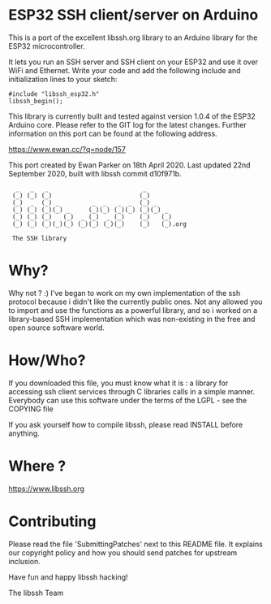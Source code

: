 ESP32 SSH client/server on Arduino
==================================

This is a port of the excellent libssh.org library to an Arduino library for
the ESP32 microcontroller.

It lets you run an SSH server and SSH client on your ESP32 and use it over
WiFi and Ethernet.  Write your code and add the following include and
initialization lines to your sketch:

    #include "libssh_esp32.h"
    libssh_begin();

This library is currently built and tested against version 1.0.4 of the ESP32
Arduino core.  Please refer to the GIT log for the latest changes.  Further
information on this port can be found at the following address.

  https://www.ewan.cc/?q=node/157

This port created by Ewan Parker on 18th April 2020.
Last updated 22nd September 2020, built with libssh commit d10f971b.


```
  _   _   _                          _
 (_) (_) (_)                        (_)
 (_)  _  (_) _         _  _   _  _  (_) _
 (_) (_) (_)(_) _     (_)(_) (_)(_) (_)(_) _
 (_) (_) (_)   (_)  _ (_)  _ (_)    (_)   (_)
 (_) (_) (_)(_)(_) (_)(_) (_)(_)    (_)   (_).org

 The SSH library

```

# Why?

Why not ? :) I've began to work on my own implementation of the ssh protocol
because i didn't like the currently public ones.
Not any allowed you to import and use the functions as a powerful library,
and so i worked on a library-based SSH implementation which was non-existing
in the free and open source software world.


# How/Who?

If you downloaded this file, you must know what it is : a library for
accessing ssh client services through C libraries calls in a simple manner.
Everybody can use this software under the terms of the LGPL - see the COPYING
file

If you ask yourself how to compile libssh, please read INSTALL before anything.

# Where ?

https://www.libssh.org

# Contributing

Please read the file 'SubmittingPatches' next to this README file. It explains
our copyright policy and how you should send patches for upstream inclusion.

Have fun and happy libssh hacking!

The libssh Team
